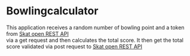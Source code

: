# Bowlingcalculator

This application receives a random number of bowling point 
and a token from [Skat open REST API](http://13.74.31.101/api/points)  
via a get request and then calculates the total score. 
It then get the total score validated via post request to [Skat open REST API](http://13.74.31.101/api/points)  

  